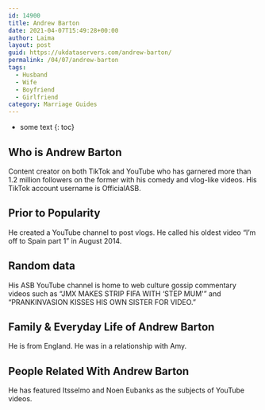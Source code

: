 ```yaml
---
id: 14900
title: Andrew Barton
date: 2021-04-07T15:49:28+00:00
author: Laima
layout: post
guid: https://ukdataservers.com/andrew-barton/
permalink: /04/07/andrew-barton
tags:
  - Husband
  - Wife
  - Boyfriend
  - Girlfriend
category: Marriage Guides
---
```


* some text
{: toc}


## Who is Andrew Barton
                  
                  
                  
Content creator on both TikTok and YouTube who has garnered more than 1.2 million followers on the former with his comedy and vlog-like videos. His TikTok account username is OfficialASB.
                  
              
            
              
            
                
                
                
## Prior to Popularity
                  
                  
                  
He created a YouTube channel to post vlogs. He called his oldest video &#8220;I&#8217;m off to Spain part 1&#8221; in August 2014.
                  
              
            
              
            
                
                
                
## Random data
                  
                  
                  
His ASB YouTube channel is home to web culture gossip commentary videos such as &#8220;JMX MAKES STRIP FIFA WITH &#8216;STEP MUM'&#8221; and &#8220;PRANKINVASION KISSES HIS OWN SISTER FOR VIDEO.&#8221;
                  
              
            
              
            
                
                
                
## Family & Everyday Life of Andrew Barton
                  
                  
                  
He is from England. He was in a relationship with Amy.
                  
              
            
              
            
                
                
                
## People Related With Andrew Barton
                  
                  
                  
He has featured Itsselmo and Noen Eubanks as the subjects of YouTube videos.
                  
              
            
              
            
                
              
            
              
              
            
            
              
            
          
          
          